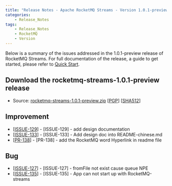 ```yaml
---
title: "Release Notes - Apache RocketMQ Streams - Version 1.0.1-preview"
categories:
    - Release_Notes
tags:
    - Release_Notes
    - RocketMQ
    - Version
---
```


Below is a summary of the issues addressed in the 1.0.1-preview release of RocketMQ Streams. For full documentation of the release, a guide to get started, please refer to <a href='https://github.com/apache/rocketmq-streams'>Quick Start</a>.

<h2> Download the rocketmq-streams-1.0.1-preview release</h2>

* Source: [rocketmq-streams-1.0.1-preview.zip](https://archive.apache.org/dist/rocketmq/rocketmq-streams/1.0.1-preview/rocketmq-streams-1.0.1-preview.zip) [[PGP](https://archive.apache.org/dist/rocketmq/rocketmq-streams/1.0.1-preview/rocketmq-streams-1.0.1-preview.zip.asc)] [[SHA512](https://archive.apache.org/dist/rocketmq/rocketmq-streams/1.0.1-preview/rocketmq-streams-1.0.1-preview.zip.sha512)]


## Improvement
<ul>
<li>[<a href='https://github.com/apache/rocketmq-streams/issues/129'>ISSUE-129</a>] - [ISSUE-129] - add design documentation</li>
<li>[<a href='https://github.com/apache/rocketmq-streams/issues/133'>ISSUE-133</a>] - [ISSUE-133] - Add design doc into README-chinese.md</li>
<li>[<a href='https://github.com/apache/rocketmq-streams/pull/138'>PR-138</a>] - [PR-138] - add the RocketMQ word Hyperlink in readme file</li>

</ul>

## Bug
<ul>
<li>[<a href='https://github.com/apache/rocketmq-streams/issues/127'>ISSUE-127</a>] - [ISSUE-127] - fromFile not exist cause queue NPE</li>
<li>[<a href='https://github.com/apache/rocketmq-streams/issues/135'>ISSUE-135</a>] - [ISSUE-135] - App can not start up with RocketMQ-streams</li>
</ul>
